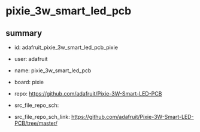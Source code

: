 # pixie_3w_smart_led_pcb
 
## summary 
* id: adafruit_pixie_3w_smart_led_pcb_pixie
* user: adafruit
* name: pixie_3w_smart_led_pcb
* board: pixie
* repo: https://github.com/adafruit/Pixie-3W-Smart-LED-PCB



* src_file_repo_sch: 
* src_file_repo_sch_link: https://github.com/adafruit/Pixie-3W-Smart-LED-PCB/tree/master/






